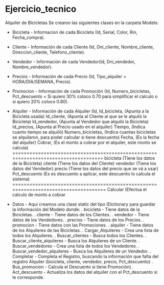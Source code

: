 # Ejercicio_tecnico
Alquiler de Bicicletas
Se crearon las siguientes clases en la carpeta Models:
 - Bicicleta  - Informacion de cada Bicicleta (Id, Serial, Color, Rin, Fecha_compra).
 - Cliente    - Información de cada Cliente (Id, Dni_cliente, Nombre_cliente, Direccion_cliente, Telefono_cliente).
 - Vendedor   - Información de cada Vendedor(Id, Dni_vendedor, Nombre_vendedor).
 - Precios    - Información de cada Precio (Id, Tipo_alquiler = HORA/DIA/SEMANA, Precio).
 - Promocion  - Información de cada Promoción (Id, Numero_bicicletas, Pct_descuento = Si quiero 30% coloco 0.70 para simplificar el                                                                                              calculo o si quiero 20% coloco 0.80).
 - Alquiler   - Información de cada Alquiler 
                      (Id,
                       Id_bicicleta,      (Apunta a la Bicicleta usada)
                       Id_cliente,        (Apunta al Cliente al que se le alquiló la Bicicleta)
                       Id_vendedor,       (Apunta al Vendedor que alquiló la Bicicleta)
                       Id_precios,        (Apunta al Precio usado en el alquiler)
                       Tiempo,            (Indica cuanto tiempo se alquiló)
                       Numero_bicicletas, (Indica cuantas bicicletas se alquilaron, para poder calcular si tiene descuento)
                       Fecha,             (Es la fecha del alquiler)
                       Cobrar,            (Es el monto a cobrar por el alquiler, este monto se calcula)
                       ===================================================================================
                       bicicleta          (Tiene los datos de la Bicicleta)
                       cliente            (Tiene los datos del Cliente)
                       vendedor           (Tiene los datos del Vendedor)
                       precio             (Tiene los datos del precio que se vá a usar)
                       Pct_descuento      (Es es descuento a aplicar, este descuento lo calcula el sistema)
                       ====================================================================================
                       Calcular           (Efectua el calculo de monto a cobrar
                       
 - Datos       - Aquí creamos una clase static del tipo IDictionary para guardar la información del Modelo donde:
                 . bicicleta                  - Tiene datos de la Bicicletas.
                 . cliente                    - Tiene datos de los Clientes.
                 . vendedor                   - Tiene datos de los Vendedores.
                 . precios                    - Tiene datos de los Precios.
                 . promocion                  - Tiene datos con las Promociones.
                 . alquiler                   - Tiene datos de los Alquileres de las Bicicletas.
                 . Cargar_Alquileres          - Crea una lista de todos los Alquileres.
                 . Buscar_clientes            - Busca todos los Clientes.
                 . Buscar_cliente_alquileres  - Busca los Alquileres de un Cliente.
                 . Buscar_vendedores          - Crea una lista de todos los Vendedores.
                 . Buscar_vendedor_alquileres - Busca los Alquileres de un Vendedor.
                 . Completar                  - Completa el Registro, buscando la información que falta del registro Alquiler                                                           (bicicleta, cliente, vendedor, precio, Pct_descuento)
                 . Bus_promocion              - Calcula el Descuento si tiene Promoción)
                 . Act_descuento              - Actualiza los datos del alquiler con el Pct_descuento si le corresponde.
 
